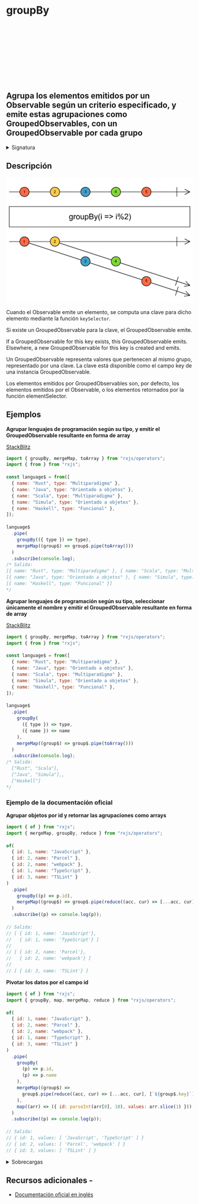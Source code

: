 <div class="page-heading">

# groupBy

<a target="_blank" href="https://github.com/ReactiveX/rxjs/blob/master/src/internal/operators/groupBy.ts">
<svg>
  <use xlink:href="/assets/icons/github.svg#github"></use>
</svg>
</a>
</div>

<h2 class="subtitle">Agrupa los elementos emitidos por un Observable según un criterio especificado, y emite estas agrupaciones como GroupedObservables, con un GroupedObservable por cada grupo </h2>

<details>
<summary>Signatura</summary>

### Firma

`groupBy<T, K, R>(keySelector: (value: T) => K, elementSelector?: void | ((value: T) => R), durationSelector?: (grouped: GroupedObservable<K, R>) => Observable<any>, subjectSelector?: () => Subject<R>): OperatorFunction<T, GroupedObservable<K, R>>`

### Parámetros

<table>
<tr><td>keySelector</td><td>Una función que extrae la clave de cada elemento.</td></tr>
<tr><td>elementSelector</td><td>Opcional. El valor por defecto es <code>undefined</code>.
Una función que extrae el elemento a retornar de cada elemento emitido.</td></tr>
<tr><td>durationSelector</td><td>Opcional. El valor por defecto es <code>undefined</code>.
Una función que retorna un Observable que determina durante cuánto tiempo debe existir cada grupo.</td></tr>
<tr><td>subjectSelector</td><td>Opcional. El valor por defecto es <code>undefined</code>.
Tipo: <code>() => Subject</code>.</td></tr>
</table>

### Retorna

`OperatorFunction<T, GroupedObservable<K, R>>`: Un Observable que emite `GroupedObservables`, cada uno de los cuales pertenece a un único valor clave. Cada grupo emite los elementos del Observable que comparten el mismo valor clave.

</details>

## Descripción

<img src="assets/images/marble-diagrams/transformation/groupBy.png" alt="Diagrama de canicas del operador groupBy">

Cuando el Observable emite un elemento, se computa una clave para dicho elemento mediante la función `keySelector`.

Si existe un GroupedObservable para la clave, el GroupedObservable emite.

If a GroupedObservable for this key exists, this GroupedObservable emits. Elsewhere, a new GroupedObservable for this key is created and emits.

Un GroupedObservable representa valores que pertenecen al mismo grupo, representado por una clave. La clave está disponible como el campo key de una instancia GroupedObservable.

Los elementos emitidos por GroupedObservables son, por defecto, los elementos emitidos por el Observable, o los elementos retornados por la función elementSelector.

## Ejemplos

**Agrupar lenguajes de programación según su tipo, y emitir el GroupedObservable resultante en forma de array**

<a target="_blank" href="https://stackblitz.com/edit/rxjs-groupby-1?file=index.ts">StackBlitz</a>

```javascript
import { groupBy, mergeMap, toArray } from "rxjs/operators";
import { from } from "rxjs";

const language$ = from([
  { name: "Rust", type: "Multiparadigma" },
  { name: "Java", type: "Orientado a objetos" },
  { name: "Scala", type: "Multiparadigma" },
  { name: "Simula", type: "Orientado a objetos" },
  { name: "Haskell", type: "Funcional" },
]);

language$
  .pipe(
    groupBy(({ type }) => type),
    mergeMap((group$) => group$.pipe(toArray()))
  )
  .subscribe(console.log);
/* Salida: 
[{ name: "Rust", type: "Multiparadigma" }, { name: "Scala", type: "Multiparadigma" }],
[{ name: "Java", type: "Orientado a objetos" }, { name: "Simula", type: "Orientado a objetos" }],
[{ name: "Haskell", type: "Funcional" }]
*/
```

**Agrupar lenguajes de programación según su tipo, seleccionar únicamente el nombre y emitir el GroupedObservable resultante en forma de array**

<a target="_blank" href="https://stackblitz.com/edit/rxjs-groupby-2?file=index.ts">StackBlitz</a>

```javascript
import { groupBy, mergeMap, toArray } from "rxjs/operators";
import { from } from "rxjs";

const language$ = from([
  { name: "Rust", type: "Multiparadigma" },
  { name: "Java", type: "Orientado a objetos" },
  { name: "Scala", type: "Multiparadigma" },
  { name: "Simula", type: "Orientado a objetos" },
  { name: "Haskell", type: "Funcional" },
]);

language$
  .pipe(
    groupBy(
      ({ type }) => type,
      ({ name }) => name
    ),
    mergeMap((group$) => group$.pipe(toArray()))
  )
  .subscribe(console.log);
/* Salida:
  ["Rust", "Scala"],
  ["Java", "Simula"],,
  ["Haskell"]
*/
```

### Ejemplo de la documentación oficial

**Agrupar objetos por id y retornar las agrupaciones como arrays**

```javascript
import { of } from "rxjs";
import { mergeMap, groupBy, reduce } from "rxjs/operators";

of(
  { id: 1, name: "JavaScript" },
  { id: 2, name: "Parcel" },
  { id: 2, name: "webpack" },
  { id: 1, name: "TypeScript" },
  { id: 3, name: "TSLint" }
)
  .pipe(
    groupBy((p) => p.id),
    mergeMap((group$) => group$.pipe(reduce((acc, cur) => [...acc, cur], [])))
  )
  .subscribe((p) => console.log(p));

// Salida:
// [ { id: 1, name: 'JavaScript'},
//   { id: 1, name: 'TypeScript'} ]
//
// [ { id: 2, name: 'Parcel'},
//   { id: 2, name: 'webpack'} ]
//
// [ { id: 3, name: 'TSLint'} ]
```

**Pivotar los datos por el campo id**

```javascript
import { of } from "rxjs";
import { groupBy, map, mergeMap, reduce } from "rxjs/operators";

of(
  { id: 1, name: "JavaScript" },
  { id: 2, name: "Parcel" },
  { id: 2, name: "webpack" },
  { id: 1, name: "TypeScript" },
  { id: 3, name: "TSLint" }
)
  .pipe(
    groupBy(
      (p) => p.id,
      (p) => p.name
    ),
    mergeMap((group$) =>
      group$.pipe(reduce((acc, cur) => [...acc, cur], [`${group$.key}`]))
    ),
    map((arr) => ({ id: parseInt(arr[0], 10), values: arr.slice(1) }))
  )
  .subscribe((p) => console.log(p));

// Salida:
// { id: 1, values: [ 'JavaScript', 'TypeScript' ] }
// { id: 2, values: [ 'Parcel', 'webpack' ] }
// { id: 3, values: [ 'TSLint' ] }
```

<details>
<summary>Sobrecargas</summary>
<div class="overload-container">

<div class="overload-section">

### Firma

`groupBy(keySelector: (value: T) => K): OperatorFunction<T, GroupedObservable<K, T>>`

### Parámetros

<table>
<tr><td>keySelector</td><td>Tipo: <code>(value: T) => K</code>.</td></tr>
</table>

### Retorna

`OperatorFunction<T, GroupedObservable<K, T>>`

</div>

<div class="overload-section">

### Firma

`groupBy(keySelector: (value: T) => K, elementSelector: void, durationSelector: (grouped: GroupedObservable<K, T>) => Observable<any>): OperatorFunction<T, GroupedObservable<K, T>>`

### Parámetros

<table>
<tr><td>keySelector</td><td>Tipo: <code>(value: T) => K</code>.</td></tr>
<tr><td>elementSelector</td><td>Tipo: <code>void</code>.</td></tr>
<tr><td>durationSelector</td><td>Tipo: <code>(grouped: GroupedObservable) => Observable</code>.</td></tr>
</table>

### Retorna

`OperatorFunction<T, GroupedObservable<K, T>>`

</div>

<div class="overload-section">

### Firma

`groupBy(keySelector: (value: T) => K, elementSelector?: (value: T) => R, durationSelector?: (grouped: GroupedObservable<K, R>) => Observable<any>): OperatorFunction<T, GroupedObservable<K, R>>`

### Parámetros

<table>
<tr><td>keySelector</td><td>Tipo: <code>(value: T) => K</code>.</td></tr>
<tr><td>elementSelector</td><td>Opcional. El valor por defecto es <code>undefined</code>.
Tipo: <code>(value: T) => R</code>.</td></tr>
<tr><td>durationSelector</td><td>Opcional. El valor por defecto es <code>undefined</code>.
Tipo: <code>(grouped: GroupedObservable) => Observable</code>.</td></tr>
</table>

### Retorna

`OperatorFunction<T, GroupedObservable<K, R>>`

</div>

<div class="overload-section">

### Firma

`groupBy(keySelector: (value: T) => K, elementSelector?: (value: T) => R, durationSelector?: (grouped: GroupedObservable<K, R>) => Observable<any>, subjectSelector?: () => Subject<R>): OperatorFunction<T, GroupedObservable<K, R>>`

### Parámetros

<table>
<tr><td>keySelector</td><td>Tipo: <code>(value: T) => K</code>.</td></tr>
<tr><td>elementSelector</td><td>Opcional. El valor por defecto es <code>undefined</code>.
Tipo: <code>(value: T) => R</code>.</td></tr>
<tr><td>durationSelector</td><td>Opcional. El valor por defecto es <code>undefined</code>.
Tipo: <code>(grouped: GroupedObservable) => Observable</code>.</td></tr>
<tr><td>subjectSelector</td><td>Opcional. El valor por defecto es <code>undefined</code>.
Tipo: <code>() => Subject</code>.</td></tr>
</table>

### Retorna

`OperatorFunction<T, GroupedObservable<K, R>>`

</div>

</div>
</details>

## Recursos adicionales -

- <a target="_blank" href="https://rxjs.dev/api/operators/groupBy">Documentación oficial en inglés</a>
